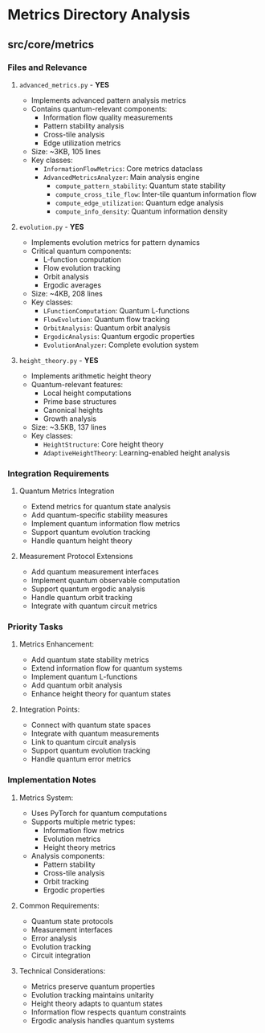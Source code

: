 # Metrics Directory Analysis

## src/core/metrics

### Files and Relevance

1. `advanced_metrics.py` - **YES**
   - Implements advanced pattern analysis metrics
   - Contains quantum-relevant components:
     - Information flow quality measurements
     - Pattern stability analysis
     - Cross-tile analysis
     - Edge utilization metrics
   - Size: ~3KB, 105 lines
   - Key classes:
     - `InformationFlowMetrics`: Core metrics dataclass
     - `AdvancedMetricsAnalyzer`: Main analysis engine
       - `compute_pattern_stability`: Quantum state stability
       - `compute_cross_tile_flow`: Inter-tile quantum information flow
       - `compute_edge_utilization`: Quantum edge analysis
       - `compute_info_density`: Quantum information density

2. `evolution.py` - **YES**
   - Implements evolution metrics for pattern dynamics
   - Critical quantum components:
     - L-function computation
     - Flow evolution tracking
     - Orbit analysis
     - Ergodic averages
   - Size: ~4KB, 208 lines
   - Key classes:
     - `LFunctionComputation`: Quantum L-functions
     - `FlowEvolution`: Quantum flow tracking
     - `OrbitAnalysis`: Quantum orbit analysis
     - `ErgodicAnalysis`: Quantum ergodic properties
     - `EvolutionAnalyzer`: Complete evolution system

3. `height_theory.py` - **YES**
   - Implements arithmetic height theory
   - Quantum-relevant features:
     - Local height computations
     - Prime base structures
     - Canonical heights
     - Growth analysis
   - Size: ~3.5KB, 137 lines
   - Key classes:
     - `HeightStructure`: Core height theory
     - `AdaptiveHeightTheory`: Learning-enabled height analysis

### Integration Requirements

1. Quantum Metrics Integration
   - Extend metrics for quantum state analysis
   - Add quantum-specific stability measures
   - Implement quantum information flow metrics
   - Support quantum evolution tracking
   - Handle quantum height theory

2. Measurement Protocol Extensions
   - Add quantum measurement interfaces
   - Implement quantum observable computation
   - Support quantum ergodic analysis
   - Handle quantum orbit tracking
   - Integrate with quantum circuit metrics

### Priority Tasks

1. Metrics Enhancement:
   - Add quantum state stability metrics
   - Extend information flow for quantum systems
   - Implement quantum L-functions
   - Add quantum orbit analysis
   - Enhance height theory for quantum states

2. Integration Points:
   - Connect with quantum state spaces
   - Integrate with quantum measurements
   - Link to quantum circuit analysis
   - Support quantum evolution tracking
   - Handle quantum error metrics

### Implementation Notes

1. Metrics System:
   - Uses PyTorch for quantum computations
   - Supports multiple metric types:
     - Information flow metrics
     - Evolution metrics
     - Height theory metrics
   - Analysis components:
     - Pattern stability
     - Cross-tile analysis
     - Orbit tracking
     - Ergodic properties

2. Common Requirements:
   - Quantum state protocols
   - Measurement interfaces
   - Error analysis
   - Evolution tracking
   - Circuit integration

3. Technical Considerations:
   - Metrics preserve quantum properties
   - Evolution tracking maintains unitarity
   - Height theory adapts to quantum states
   - Information flow respects quantum constraints
   - Ergodic analysis handles quantum systems 